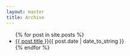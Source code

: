```yaml
---
layout: master
title: Archive
---
```



  <ul id="archive">
{% for post in site.posts %}
  <li>
    <a href="{{ post.url }}">{{ post.title }}</a><span >{{ post.date | date_to_string }}</span>
  </li>
{% endfor %}
</ul>
